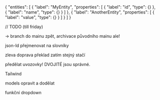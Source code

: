 {
  "entities": [
    {
      "label": "MyEntity",
      "properties": [
        {
          "label": "id",
          "type": {}
        },
        {
          "label": "name",
          "type": {}
        }
      ]
    },
    {
      "label": "AnotherEntity",
      "properties": [
        {
          "label": "value",
          "type": {}
        }
      ]
    }
  ]
}



// TODO (till friday)

-> branch do mainu zpět, archivace původního mainu ale!

json-ld přejmenovat na slovníky

zleva doprava překlad zatím stejný stačí

předělat uvozovky! DVOJITÉ jsou správné.

Tailwind

models opravit a dodělat 

funkční dropdown